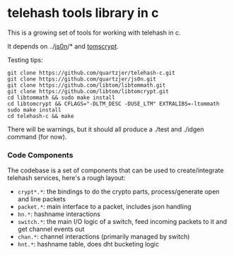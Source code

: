 telehash tools library in c
===========================

This is a growing set of tools for working with telehash in c.

It depends on ../[js0n](https://github.com/quartzjer/js0n)/* and [tomscrypt](http://github.com/libtom/libtomcrypt).

Testing tips:

```
git clone https://github.com/quartzjer/telehash-c.git
git clone https://github.com/quartzjer/js0n.git
git clone https://github.com/libtom/libtommath.git
git clone https://github.com/libtom/libtomcrypt.git
cd libtommath && sudo make install
cd libtomcrypt && CFLAGS="-DLTM_DESC -DUSE_LTM" EXTRALIBS=-ltommath sudo make install
cd telehash-c && make
```

There will be warnings, but it should all produce a ./test and ./idgen command (for now).

### Code Components

The codebase is a set of components that can be used to create/integrate telehash services, here's a rough layout:

* `crypt*.*`: the bindings to do the crypto parts, process/generate open and line packets
* `packet.*`: main interface to a packet, includes json handling
* `hn.*`: hashname interactions
* `switch.*`: the main I/O logic of a switch, feed incoming packets to it and get channel events out
* `chan.*`: channel interactions (primarily managed by switch)
* `hnt.*`: hashname table, does dht bucketing logic
